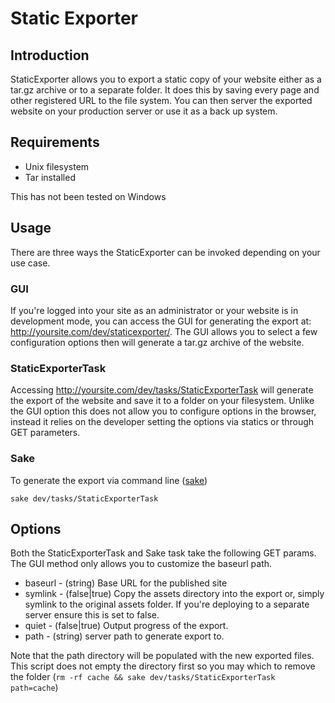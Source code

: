 # Static Exporter

## Introduction

StaticExporter allows you to export a static copy of your website either as a
tar.gz archive or to a separate folder. It does this by saving every page and
other registered URL to the file system. You can then server the exported 
website on your production server or use it as a back up system.

## Requirements

 - Unix filesystem
 - Tar installed

<div class="warning" markdown='1'>
	This has not been tested on Windows
</div>

## Usage

There are three ways the StaticExporter can be invoked depending on your use 
case. 

### GUI

If you're logged into your site as an administrator or your website is in 
development mode, you can access the GUI for generating the export at:
http://yoursite.com/dev/staticexporter/. The GUI allows you to select a few
configuration options then will generate a tar.gz archive of the website.

### StaticExporterTask

Accessing http://yoursite.com/dev/tasks/StaticExporterTask will generate the
export of the website and save it to a folder on your filesystem. Unlike the
GUI option this does not allow you to configure options in the browser, instead
it relies on the developer setting the options via statics or through GET
parameters.

### Sake

To generate the export via command line ([sake](/framework/en/topics/commandline.md))

	sake dev/tasks/StaticExporterTask
	
## Options

Both the StaticExporterTask and Sake task take the following GET params. The
GUI method only allows you to customize the baseurl path.

* baseurl - (string) Base URL for the published site
* symlink - (false|true) Copy the assets directory into the export or, simply 
symlink to the original assets folder. If you're deploying to a separate 
server ensure this is set to false.
* quiet - (false|true) Output progress of the export.
* path - (string) server path to generate export to. 

Note that the path directory will be populated with the new exported files. 
This script does not empty the directory first so you may which to remove the
folder (`rm -rf cache && sake dev/tasks/StaticExporterTask path=cache`)
